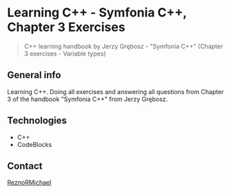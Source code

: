# Learning C++ - Symfonia C++, Chapter 3 Exercises
> C++ learning handbook by Jerzy Grębosz - "Symfonia C++" (Chapter 3 exercises - Variable types)

## General info
Learning C++. Doing all exercises and answering all questions from Chapter 3 of the handbook "Symfonia C++" from Jerzy Grębosz.

## Technologies
* C++
* CodeBlocks

## Contact
[ReznoRMichael](https://github.com/ReznoRMichael) 